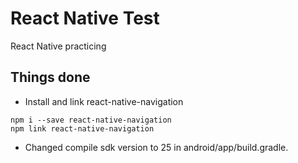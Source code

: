 # React Native Test
React Native practicing

## Things done
* Install and link react-native-navigation
```
npm i --save react-native-navigation
npm link react-native-navigation
```
* Changed compile sdk version to 25 in android/app/build.gradle.